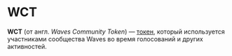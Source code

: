 # WCT

**WCT** (от англ. _Waves Community Token_) — [токен](/ru/blockchain/token.md), который используется участниками сообщества Waves во время голосований и других активностей.
